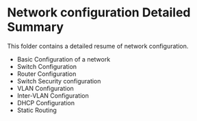 # Network configuration Detailed Summary
This folder contains a detailed resume of network configuration.
- Basic Configuration of a network
- Switch Configuration
- Router Configuration
- Switch Security configuration
- VLAN Configuration
- Inter-VLAN Configuration
- DHCP Configuration
- Static Routing
